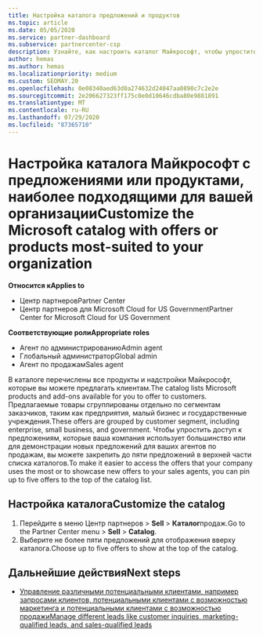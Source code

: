 ```yaml
---
title: Настройка каталога предложений и продуктов
ms.topic: article
ms.date: 05/05/2020
ms.service: partner-dashboard
ms.subservice: partnercenter-csp
description: Узнайте, как настроить каталог Майкрософт, чтобы упростить доступ к предложениям партнеров или продуктам, которые в большинстве случаев используются в вашей организации.
author: hemas
ms.author: hemas
ms.localizationpriority: medium
ms.custom: SEOMAY.20
ms.openlocfilehash: 0e08340aed63d0a274632d24047aa0890c7c2e2e
ms.sourcegitcommit: 2e206627323ff175c0e0d10646cdba80e9881891
ms.translationtype: MT
ms.contentlocale: ru-RU
ms.lasthandoff: 07/29/2020
ms.locfileid: "87365710"
---
```

# <a name="customize-the-microsoft-catalog-with-offers-or-products-most-suited-to-your-organization"></a><span data-ttu-id="cd122-103">Настройка каталога Майкрософт с предложениями или продуктами, наиболее подходящими для вашей организации</span><span class="sxs-lookup"><span data-stu-id="cd122-103">Customize the Microsoft catalog with offers or products most-suited to your organization</span></span>

<span data-ttu-id="cd122-104">**Относится к**</span><span class="sxs-lookup"><span data-stu-id="cd122-104">**Applies to**</span></span>

- <span data-ttu-id="cd122-105">Центр партнеров</span><span class="sxs-lookup"><span data-stu-id="cd122-105">Partner Center</span></span>
- <span data-ttu-id="cd122-106">Центр партнеров для Microsoft Cloud for US Government</span><span class="sxs-lookup"><span data-stu-id="cd122-106">Partner Center for Microsoft Cloud for US Government</span></span>

<span data-ttu-id="cd122-107">**Соответствующие роли**</span><span class="sxs-lookup"><span data-stu-id="cd122-107">**Appropriate roles**</span></span>

- <span data-ttu-id="cd122-108">Агент по администрированию</span><span class="sxs-lookup"><span data-stu-id="cd122-108">Admin agent</span></span>
- <span data-ttu-id="cd122-109">Глобальный администратор</span><span class="sxs-lookup"><span data-stu-id="cd122-109">Global admin</span></span>
- <span data-ttu-id="cd122-110">Агент по продажам</span><span class="sxs-lookup"><span data-stu-id="cd122-110">Sales agent</span></span>

<span data-ttu-id="cd122-111">В каталоге перечислены все продукты и надстройки Майкрософт, которые вы можете предлагать клиентам.</span><span class="sxs-lookup"><span data-stu-id="cd122-111">The catalog lists Microsoft products and add-ons available for you to offer to customers.</span></span> <span data-ttu-id="cd122-112">Предлагаемые товары сгруппированы отдельно по сегментам заказчиков, таким как предприятия, малый бизнес и государственные учреждения.</span><span class="sxs-lookup"><span data-stu-id="cd122-112">These offers are grouped by customer segment, including enterprise, small business, and government.</span></span> <span data-ttu-id="cd122-113">Чтобы упростить доступ к предложениям, которые ваша компания использует большинство или для демонстрации новых предложений для ваших агентов по продажам, вы можете закрепить до пяти предложений в верхней части списка каталогов.</span><span class="sxs-lookup"><span data-stu-id="cd122-113">To make it easier to access the offers that your company uses the most or to showcase new offers to your sales agents, you can pin up to five offers to the top of the catalog list.</span></span>

## <a name="customize-the-catalog"></a><span data-ttu-id="cd122-114">Настройка каталога</span><span class="sxs-lookup"><span data-stu-id="cd122-114">Customize the catalog</span></span>

1. <span data-ttu-id="cd122-115">Перейдите в меню Центр партнеров &gt; **Sell** &gt; **Каталог**продаж.</span><span class="sxs-lookup"><span data-stu-id="cd122-115">Go to the Partner Center menu &gt; **Sell** &gt; **Catalog**.</span></span>
2. <span data-ttu-id="cd122-116">Выберите не более пяти предложений для отображения вверху каталога.</span><span class="sxs-lookup"><span data-stu-id="cd122-116">Choose up to five offers to show at the top of the catalog.</span></span>
 
## <a name="next-steps"></a><span data-ttu-id="cd122-117">Дальнейшие действия</span><span class="sxs-lookup"><span data-stu-id="cd122-117">Next steps</span></span>

- [<span data-ttu-id="cd122-118">Управление различными потенциальными клиентами, например запросами клиентов, потенциальными клиентами с возможностью маркетинга и потенциальными клиентами с возможностью продажи</span><span class="sxs-lookup"><span data-stu-id="cd122-118">Manage different leads like customer inquiries, marketing-qualified leads, and sales-qualified leads</span></span>](manage-leads.md) 
